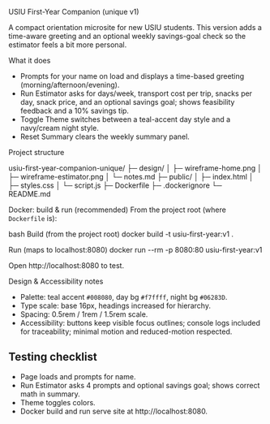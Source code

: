  USIU First-Year Companion (unique v1)

A compact orientation microsite for new USIU students. This version adds a time-aware greeting and an optional weekly savings-goal check so the estimator feels a bit more personal.

 What it does
- Prompts for your name on load and displays a time-based greeting (morning/afternoon/evening).
- Run Estimator asks for days/week, transport cost per trip, snacks per day, snack price, and an optional savings goal; shows feasibility feedback and a 10% savings tip.
- Toggle Theme switches between a teal-accent day style and a navy/cream night style.
- Reset Summary clears the weekly summary panel.

 Project structure

usiu-first-year-companion-unique/
├─ design/
│  ├─ wireframe-home.png
│  ├─ wireframe-estimator.png
│  └─ notes.md
├─ public/
│  ├─ index.html
│  ├─ styles.css
│  └─ script.js
├─ Dockerfile
├─ .dockerignore
└─ README.md




 Docker: build & run (recommended)
From the project root (where `Dockerfile` is):

bash
 Build (from the project root)
docker build -t usiu-first-year:v1 .

 Run (maps to localhost:8080)
docker run --rm -p 8080:80 usiu-first-year:v1


Open http://localhost:8080 to test.



 Design & Accessibility notes
- Palette: teal accent `#008080`, day bg `#f7ffff`, night bg `#06283D`.
- Type scale: base 16px, headings increased for hierarchy.
- Spacing: 0.5rem / 1rem / 1.5rem scale.
- Accessibility: buttons keep visible focus outlines; console logs included for traceability; minimal motion and reduced-motion respected.

## Testing checklist
- Page loads and prompts for name.
- Run Estimator asks 4 prompts and optional savings goal; shows correct math in summary.
- Theme toggles colors.
- Docker build and run serve site at http://localhost:8080.

